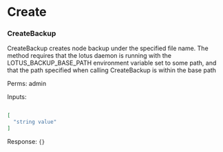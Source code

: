 # Create

### CreateBackup

CreateBackup creates node backup under the specified file name. The method requires that the lotus daemon is running with the LOTUS\_BACKUP\_BASE\_PATH environment variable set to some path, and that the path specified when calling CreateBackup is within the base path

Perms: admin

Inputs:

```
```

```json
[
  "string value"
]
```

Response: `{}`

